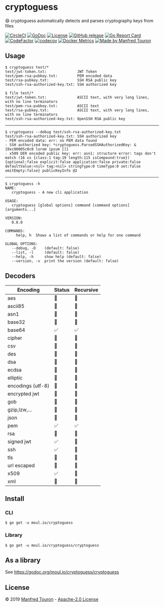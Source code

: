 # cryptoguess

:smile: cryptoguess automatically detects and parses cryptography keys from files

[![CircleCI](https://circleci.com/gh/moul/cryptoguess.svg?style=shield)](https://circleci.com/gh/moul/cryptoguess)
[![GoDoc](https://godoc.org/moul.io/cryptoguess?status.svg)](https://godoc.org/moul.io/cryptoguess)
[![License](https://img.shields.io/github/license/moul/cryptoguess.svg)](https://github.com/moul/cryptoguess/blob/master/LICENSE)
[![GitHub release](https://img.shields.io/github/release/moul/cryptoguess.svg)](https://github.com/moul/cryptoguess/releases)
[![Go Report Card](https://goreportcard.com/badge/moul.io/cryptoguess)](https://goreportcard.com/report/moul.io/cryptoguess)
[![CodeFactor](https://www.codefactor.io/repository/github/moul/cryptoguess/badge)](https://www.codefactor.io/repository/github/moul/cryptoguess)
[![codecov](https://codecov.io/gh/moul/cryptoguess/branch/master/graph/badge.svg)](https://codecov.io/gh/moul/cryptoguess)
[![Docker Metrics](https://images.microbadger.com/badges/image/moul/cryptoguess.svg)](https://microbadger.com/images/moul/cryptoguess)
[![Made by Manfred Touron](https://img.shields.io/badge/made%20by-Manfred%20Touron-blue.svg?style=flat)](https://manfred.life/)


## Usage

```console
$ cryptoguess test/*
test/jwt-token.txt:              JWT Token
test/pem-rsa-pubkey.txt:         PEM encoded data
test/rsa-pubkey.txt:             SSH RSA public key
test/ssh-rsa-authorized-key.txt: SSH authorized key
```

```console
$ file test/*
test/jwt-token.txt:              ASCII text, with very long lines, with no line terminators
test/pem-rsa-pubkey.txt:         ASCII text
test/rsa-pubkey.txt:             ASCII text, with very long lines, with no line terminators
test/ssh-rsa-authorized-key.txt: OpenSSH RSA public key
```

---

```console
$ cryptoguess --debug test/ssh-rsa-authorized-key.txt
test/ssh-rsa-authorized-key.txt: SSH authorized key
- PEM encoded data: err: no PEM data found
- SSH authorized key: *cryptoguess.ParsedSSHAuthorizedKey: &{0xc00005c8c0 lorem ipsum []}
- x509 DER encoded public key: err: asn1: structure error: tags don't match (16 vs {class:1 tag:19 length:115 isCompound:true}) {optional:false explicit:false application:false private:false defaultValue:<nil> tag:<nil> stringType:0 timeType:0 set:false omitEmpty:false} publicKeyInfo @2
```

---

```console
$ cryptoguess -h
NAME:
   cryptoguess - A new cli application

USAGE:
   cryptoguess [global options] command [command options] [arguments...]

VERSION:
   0.0.0

COMMANDS:
     help, h  Shows a list of commands or help for one command

GLOBAL OPTIONS:
   --debug, -D    (default: false)
   --list, -l     (default: false)
   --help, -h     show help (default: false)
   --version, -v  print the version (default: false)
```

## Decoders

| Encoding          | Status             | Recursive          |
|-------------------|--------------------|--------------------|
| aes               | :red_circle:       | :red_circle:       |
| ascii85           | :red_circle:       | :red_circle:       |
| asn1              | :red_circle:       | :red_circle:       |
| base32            | :red_circle:       | :red_circle:       |
| base64            | :white_check_mark: | :white_check_mark: |
| cipher            | :red_circle:       | :red_circle:       |
| csv               | :red_circle:       | :red_circle:       |
| des               | :red_circle:       | :red_circle:       |
| dsa               | :red_circle:       | :red_circle:       |
| ecdsa             | :red_circle:       | :red_circle:       |
| elliptic          | :red_circle:       | :red_circle:       |
| encodings (utf-8) | :red_circle:       | :red_circle:       |
| encrypted jwt     | :red_circle:       | :red_circle:       |
| gob               | :red_circle:       | :red_circle:       |
| gzip,lzw,...      | :red_circle:       | :red_circle:       |
| json              | :red_circle:       | :red_circle:       |
| pem               | :white_check_mark: | :white_check_mark: |
| rsa               | :red_circle:       | :red_circle:       |
| signed jwt        | :white_check_mark: | :red_circle:       |
| ssh               | :white_check_mark: | :red_circle:       |
| tls               | :red_circle:       | :red_circle:       |
| url escaped       | :red_circle:       | :red_circle:       |
| x509              | :white_check_mark: | :red_circle:       |
| xml               | :red_circle:       | :red_circle:       |


## Install

### CLI

```console
$ go get -u moul.io/cryptoguess
```

### Library

```console
$ go get -u moul.io/cryptoguess/cryptoguess
```

## As a library

See https://godoc.org/moul.io/cryptoguess/cryptoguess

## License

© 2019 [Manfred Touron](https://manfred.life) -
[Apache-2.0 License](https://github.com/moul/cryptoguess/blob/master/LICENSE)
